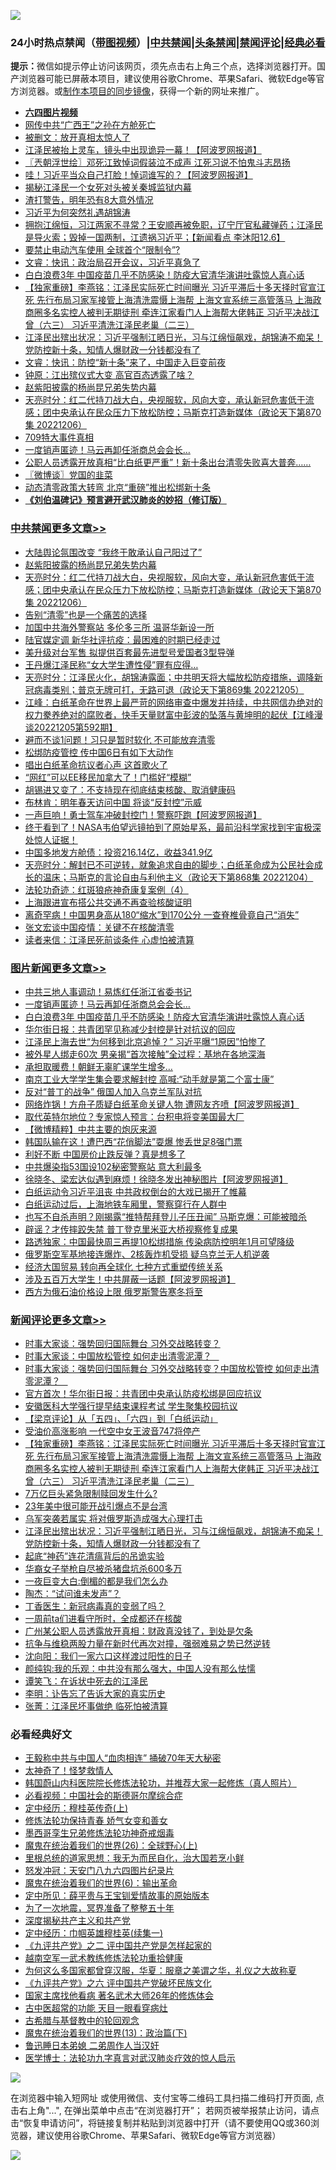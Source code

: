 ![](https://raw.githubusercontent.com/jsvpn/jsproxy/dev/64photo/fqnews-qr.jpg)

<div id="tt">
<h3>24小时热点禁闻（<a href="https://aaa.v2dns.tk/?QAjUl=BgRp5UNKRn&T5Vk=fPVH&Q59Ab=WxGE" target="_blank">带图视频</a>）|<a href="#%E4%B8%AD%E5%85%B1%E7%A6%81%E9%97%BB%E6%9B%B4%E5%A4%9A%E6%96%87%E7%AB%A0">中共禁闻</a>|<a href="#%E5%9B%BE%E7%89%87%E6%96%B0%E9%97%BB%E6%9B%B4%E5%A4%9A%E6%96%87%E7%AB%A0">头条禁闻</a>|<a href="#%E6%96%B0%E9%97%BB%E8%AF%84%E8%AE%BA%E6%9B%B4%E5%A4%9A%E6%96%87%E7%AB%A0">禁闻评论|<a href="#%E5%BF%85%E7%9C%8B%E7%BB%8F%E5%85%B8%E5%A5%BD%E6%96%87">经典必看</a></h3>
<div><b>提示：</b>微信如提示停止访问该网页，须先点击右上角三个点，选择浏览器打开。国产浏览器可能已屏蔽本项目，建议使用谷歌Chrome、苹果Safari、微软Edge等官方浏览器。或<a href="%E5%88%B6%E4%BD%9Cgit%E7%A6%81%E9%97%BB%E9%95%9C%E5%83%8F.md">制作本项目的同步镜像</a>，获得一个新的网址来推广。</div>
<ul>
<li><b><a href="http://d2.v2rss.gq/64.mp4" target="_blank">六四图片视频</a></b></li>
<li><a href="/cnnews/20221207/1820508.md">网传中共“广西王”之孙在方舱死亡</a></li>
<li><a href="/cnnews/20221207/1820645.md">被删文：放开真相太惊人了</a></li>
<li><a href="/cnnews/20221207/1820589.md">江泽民被抬上灵车，镜头中出现诡异一幕！【阿波罗网报道】</a></li>
<li><a href="/ssgc/20221207/1820443.md">〖兲朝浮世绘〗邓死江致悼词假装泣不成声 江死习说不怕鬼斗志昂扬</a></li>
<li><a href="/cnnews/20221207/1820612.md">哇！习近平当众自己打脸！悼词谁写的？【阿波罗网报道】</a></li>
<li><a href="/cnnews/20221207/1820505.md">揭秘江泽民一个女死对头被关秦城监狱内幕</a></li>
<li><a href="/cnnews/20221207/1820529.md">渣打警告，明年恐有8大意外情况</a></li>
<li><a href="/baitai/20221207/1820625.md">习近平为何突然礼遇胡锦涛</a></li>
<li><a href="/sohnews/20221207/1820585.md">拥抱江绵恒，习江两家不寻常？王安顺再被免职，辽宁厅官私藏弹药；江泽民是导火索；毁掉一国两制，江遗祸习近平；【新闻看点 李沐阳12.6】</a></li>
<li><a href="/cnnews/20221207/1820498.md">要禁止电动汽车使用 全球首个“限制令”?</a></li>
<li><a href="/sohnews/20221207/1820661.md">文睿：快讯：政治局召开会议，习近平真急了</a></li>
<li><a href="/topimagenews/20221207/1820720.md">白白浪费3年 中国疫苗几乎不防感染！防疫大官清华演讲吐露惊人真心话</a></li>
<li><a href="/comments/20221207/1820680.md">【独家重磅】李燕铭：江泽民实际死亡时间曝光 习近平滞后十多天择时官宣江死 先行布局习家军接管上海清洗震慑上海帮 上海文宣系统三高管落马 上海政商圈多名实控人被判无期徒刑 牵连江家看门人上海帮大佬韩正 习近平决战江曾（六三） 习近平清洗江泽民老巢（二三）</a></li>
<li><a href="/comments/20221207/1820629.md">江泽民出殡出状况：习近平强制江晒日光，习与江绵恒飙戏，胡锦涛不痴呆！党防控新十条，知情人爆财政一分钱都没有了</a></li>
<li><a href="/sohnews/20221207/1820693.md">文睿：快讯：防控“新十条”来了，中国走入巨变前夜</a></li>
<li><a href="/comments/20221207/1820516.md">钟原：江出殡仪式大变 高官百态透露了啥？</a></li>
<li><a href="/cbnews/20221207/1820631.md">赵紫阳披露的杨尚昆兄弟失势内幕</a></li>
<li><a href="/cbnews/20221207/1820630.md">天亮时分：红二代持刀战大白，央视服软，风向大变，承认新冠危害低于流感；团中央承认在民众压力下放松防控；马斯克打造新媒体（政论天下第870集 20221206）</a></li>
<li><a href="/renquan/20221207/1820719.md">709特大事件真相</a></li>
<li><a href="/topimagenews/20221207/1820721.md">一度销声匿迹！马云再卸任浙商总会会长…</a></li>
<li><a href="/sohnews/20221207/1820722.md">公职人员透露开放真相“比白纸更严重”！新十条出台清零失败喜大普奔……</a></li>
<li><a href="/ssgc/20221207/1820542.md">〖微博谈〗党国的韭菜</a></li>
<li><a href="/headline/20221207/1820707.md">动态清零政策大转弯 北京“重磅”推出松绑新十条</a></li>
<li><b><a href="/comments/20200207/1272816.md" target="_blank">《刘伯温碑记》预言避开武汉肺炎的妙招（修订版）</a></b></li>
</ul>
</div>

<div class="catlist">
<h3><a href="/cbnews/" target="_blank">中共禁闻</a><span><a href="/cbnews/" target="_blank" rel="nofollow">更多文章>></a></span></h3>
<ul>
<li><a href="/cbnews/20221207/1820800.md" target="_blank">大陆舆论氛围改变 “我终于敢承认自己阳过了”</a></li>
<li><a href="/cbnews/20221207/1820631.md" target="_blank">赵紫阳披露的杨尚昆兄弟失势内幕</a></li>
<li><a href="/cbnews/20221207/1820630.md" target="_blank">天亮时分：红二代持刀战大白，央视服软，风向大变，承认新冠危害低于流感；团中央承认在民众压力下放松防控；马斯克打造新媒体（政论天下第870集 20221206）</a></li>
<li><a href="/cbnews/20221207/1820492.md" target="_blank">告别“清零”也是一个痛苦的选择</a></li>
<li><a href="/cbnews/20221207/1820480.md" target="_blank">加国中共海外警察站 多伦多三所 温哥华新设一所</a></li>
<li><a href="/cbnews/20221206/1820409.md" target="_blank">陆官媒定调 新华社评抗疫：最困难的时期已经走过</a></li>
<li><a href="/cbnews/20221206/1820335.md" target="_blank">美升级对台军售 拟提供百套最先进型号爱国者3型导弹</a></li>
<li><a href="/cbnews/20221206/1820281.md" target="_blank">王丹爆江泽民称“女大学生遭性侵”罪有应得…</a></li>
<li><a href="/cbnews/20221206/1820248.md" target="_blank">天亮时分：江泽民火化，胡锦涛露面；中共明天将大幅放松防疫措施，调降新冠病毒类别；普京无牌可打，无路可退（政论天下第869集 20221205）</a></li>
<li><a href="/cbnews/20221206/1820179.md" target="_blank">江峰：白纸革命在世界上最严苛的网络审查中爆发并持续，中共网信办绝对的权力豢养绝对的腐败者，快手天量财富中彭波的坠落与黄坤明的起伏【江峰漫谈20221205第592期】</a></li>
<li><a href="/cbnews/20221206/1820102.md" target="_blank">避而不谈1问题！习只是暂时软化 不可能放弃清零</a></li>
<li><a href="/cbnews/20221206/1820101.md" target="_blank">松绑防疫管控 传中国6日有如下大动作</a></li>
<li><a href="/cbnews/20221206/1820100.md" target="_blank">唱出白纸革命抗议者心声 这首歌火了</a></li>
<li><a href="/cbnews/20221206/1820099.md" target="_blank">“网红”可以EE移民加拿大了！门槛好“模糊”</a></li>
<li><a href="/cbnews/20221206/1820032.md" target="_blank">胡锡进又变了：不支持现在彻底结束核酸、取消健康码</a></li>
<li><a href="/cbnews/20221205/1820018.md" target="_blank">布林肯：明年春天访问中国 将谈“反封控”示威</a></li>
<li><a href="/cbnews/20221205/1819972.md" target="_blank">一声巨响！勇士驾车冲破封控门！警察吓跑【阿波罗网报道】</a></li>
<li><a href="/comments/20221205/1819955.md" target="_blank">终于看到了！NASA韦伯望远镜拍到了原始星系，最前沿科学家找到宇宙极深处惊人证据！</a></li>
<li><a href="/cbnews/20221205/1819924.md" target="_blank">中国多地发方舱债：投资216.14亿，收益341.9亿</a></li>
<li><a href="/cbnews/20221205/1819832.md" target="_blank">天亮时分：解封已不可逆转，就象追求自由的脚步；白纸革命成为公民社会成长的温床；马斯克的言论自由与利他主义（政论天下第868集 20221204）</a></li>
<li><a href="/cbnews/20221205/1819660.md" target="_blank">法轮功奇迹：红斑狼疮神奇康复案例（4）</a></li>
<li><a href="/cbnews/20221205/1819736.md" target="_blank">上海跟进宣布搭公共交通不再查验核酸证明</a></li>
<li><a href="/cbnews/20221205/1819713.md" target="_blank">离奇罕病！中国男身高从180“缩水”到170公分 一查脊椎骨竟自己“消失”</a></li>
<li><a href="/cbnews/20221204/1819662.md" target="_blank">张文宏谈中国疫情：关键不在核酸清零</a></li>
<li><a href="/cbnews/20221204/1819655.md" target="_blank">读者来信：江泽民死前谈条件 心虚怕被清算</a></li>

</ul>
</div>
<div class="catlist">
<h3><a href="/topimagenews/" target="_blank">图片新闻</a><span><a href="/topimagenews/" target="_blank" rel="nofollow">更多文章>></a></span></h3>
<ul>
<li><a href="/topimagenews/20221207/1820799.md" target="_blank">中共三地人事调动！易炼红任浙江省委书记</a></li>
<li><a href="/topimagenews/20221207/1820721.md" target="_blank">一度销声匿迹！马云再卸任浙商总会会长…</a></li>
<li><a href="/topimagenews/20221207/1820720.md" target="_blank">白白浪费3年 中国疫苗几乎不防感染！防疫大官清华演讲吐露惊人真心话</a></li>
<li><a href="/topimagenews/20221206/1820407.md" target="_blank">华尔街日报：共青团罕见称减少封控是针对抗议的回应</a></li>
<li><a href="/topimagenews/20221206/1820381.md" target="_blank">江泽民上海去世“为何移到北京追悼？” 习近平曝“1原因”怕惨了</a></li>
<li><a href="/topimagenews/20221206/1820380.md" target="_blank">被外星人绑走60次 男亲揭“首次接触”全过程：基地在各地深海</a></li>
<li><a href="/topimagenews/20221206/1820316.md" target="_blank">承担取暖费！朝鲜无辜旷课学生增多…</a></li>
<li><a href="/topimagenews/20221206/1820314.md" target="_blank">南京工业大学学生集会要求解封控 高喊:“动手就是第二个富士康”</a></li>
<li><a href="/topimagenews/20221206/1820272.md" target="_blank">反对“普丁的战争” 俄国人加入乌克兰军队对抗</a></li>
<li><a href="/topimagenews/20221206/1820257.md" target="_blank">网络炸锅！方舟子质疑白纸革命关键人物 遭网友齐喷【阿波罗网报道】</a></li>
<li><a href="/topimagenews/20221206/1820251.md" target="_blank">取代英特尔地位？专家惊人预言：台积电将变美国最大厂</a></li>
<li><a href="/topimagenews/20221206/1820250.md" target="_blank">【微博精粹】中共主要的炮灰来源</a></li>
<li><a href="/topimagenews/20221206/1820249.md" target="_blank">韩国队输在这！遭巴西“花俏脚法”耍爆 惨丢世足8强门票</a></li>
<li><a href="/topimagenews/20221206/1820222.md" target="_blank">利好不断 中国房价止跌反弹？真是想多了</a></li>
<li><a href="/topimagenews/20221206/1820210.md" target="_blank">中共爆染指53国设102秘密警察站 意大利最多</a></li>
<li><a href="/topimagenews/20221206/1820156.md" target="_blank">徐晓冬、梁宏达似遇到麻烦！徐晓冬发出神秘图片【阿波罗网报道】</a></li>
<li><a href="/topimagenews/20221206/1820148.md" target="_blank">白纸运动令习近平沮丧 中共政权倒台的大戏已揭开了帷幕</a></li>
<li><a href="/topimagenews/20221206/1820140.md" target="_blank">白纸运动过后，上海地铁车厢里，警察穿行在人群中</a></li>
<li><a href="/topimagenews/20221206/1820092.md" target="_blank">也写不自杀声明？刚揭露“推特帮拜登儿子压丑闻” 马斯克爆：可能被暗杀</a></li>
<li><a href="/topimagenews/20221206/1820053.md" target="_blank">辟谣？才传摔跤失禁 普丁登克里米亚大桥视察修复成果</a></li>
<li><a href="/topimagenews/20221206/1820043.md" target="_blank">路透独家：中国最快周三再提10松绑措施 传染病防控明年1月可望降级</a></li>
<li><a href="/topimagenews/20221206/1820042.md" target="_blank">俄罗斯空军基地接连爆炸、2核轰炸机受损 疑乌克兰无人机逆袭</a></li>
<li><a href="/topimagenews/20221206/1820031.md" target="_blank">经济大国贸易 转向再全球化 七种方式重塑传统关系</a></li>
<li><a href="/topimagenews/20221205/1819987.md" target="_blank">涉及五百万大学生！中共屏蔽一话题【阿波罗网报道】</a></li>
<li><a href="/topimagenews/20221205/1819930.md" target="_blank">西方为俄石油价格设上限 俄罗斯警告寒冬将至</a></li>

</ul>
</div>
<div class="catlist">
<h3><a href="/comments/" target="_blank">新闻评论</a><span><a href="/comments/" target="_blank" rel="nofollow">更多文章>></a></span></h3>
<ul>
<li><a href="/comments/20221207/1820814.md" target="_blank">时事大家谈：强势回归国际舞台 习外交战略转变？</a></li>
<li><a href="/comments/20221207/1820813.md" target="_blank">时事大家谈：中国放松管控 如何走出清零泥潭？&#160; &#160;</a></li>
<li><a href="/comments/20221207/1820798.md" target="_blank">时事大家谈：强势回归国际舞台 习外交战略转变？中国放松管控 如何走出清零泥潭？&#160; &#160;</a></li>
<li><a href="/comments/20221207/1820763.md" target="_blank">官方首次！华尔街日报：共青团中央承认防疫松绑是回应抗议</a></li>
<li><a href="/comments/20221207/1820762.md" target="_blank">安徽医科大学强行提早结束课程考试 学生聚集校园抗议</a></li>
<li><a href="/comments/20221207/1820757.md" target="_blank">【梁京评论】从「五四」、「六四」到「白纸运动」</a></li>
<li><a href="/comments/20221207/1820732.md" target="_blank">受油价高涨影响 一代空中女王波音747将停产</a></li>
<li><a href="/comments/20221207/1820680.md" target="_blank">【独家重磅】李燕铭：江泽民实际死亡时间曝光 习近平滞后十多天择时官宣江死 先行布局习家军接管上海清洗震慑上海帮 上海文宣系统三高管落马 上海政商圈多名实控人被判无期徒刑 牵连江家看门人上海帮大佬韩正 习近平决战江曾（六三） 习近平清洗江泽民老巢（二三）</a></li>
<li><a href="/comments/20221207/1820636.md" target="_blank">7万亿巨头紧急限制赎回发生什么?</a></li>
<li><a href="/comments/20221207/1820634.md" target="_blank">23年美中很可能开战引爆点不是台湾</a></li>
<li><a href="/comments/20221207/1820633.md" target="_blank">乌军突袭若属实 将对俄罗斯造成强大心理打击</a></li>
<li><a href="/comments/20221207/1820629.md" target="_blank">江泽民出殡出状况：习近平强制江晒日光，习与江绵恒飙戏，胡锦涛不痴呆！党防控新十条，知情人爆财政一分钱都没有了</a></li>
<li><a href="/comments/20221207/1820607.md" target="_blank">起底“神药”连花清瘟背后的吊诡实验</a></li>
<li><a href="/comments/20221207/1820605.md" target="_blank">华裔女子举枪自尽被杀猪盘坑杀600多万</a></li>
<li><a href="/comments/20221207/1820604.md" target="_blank">一夜巨变大白:倒楣的都是我们怎么办</a></li>
<li><a href="/comments/20221207/1820588.md" target="_blank">陶杰：“试问谁未发声”？</a></li>
<li><a href="/comments/20221207/1820587.md" target="_blank">丁香医生：新冠病毒真的变弱了吗？</a></li>
<li><a href="/comments/20221207/1820586.md" target="_blank">一周前ta们进看守所时，全成都还在核酸</a></li>
<li><a href="/comments/20221207/1820568.md" target="_blank">广州某公职人员透露放开真相：财政真没钱了，到处是欠条</a></li>
<li><a href="/comments/20221207/1820567.md" target="_blank">抗争与维稳两股力量在新时代再次对撞，强弱难易之势已然逆转</a></li>
<li><a href="/comments/20221207/1820557.md" target="_blank">沈向阳：我们一家六口这样渡过阳性的日子</a></li>
<li><a href="/comments/20221207/1820556.md" target="_blank">颜纯钩:我的乐观：中共没有那么强大，中国人没有那么怯懦</a></li>
<li><a href="/comments/20221207/1820527.md" target="_blank">谭笑飞：在诉状中死去的江泽民</a></li>
<li><a href="/comments/20221207/1820518.md" target="_blank">李明：讣告忘了告诉大家的真实历史</a></li>
<li><a href="/comments/20221207/1820517.md" target="_blank">张菁：江泽民坏事做绝 临死怕被清算</a></li>

</ul>
</div>

<div class="catlist">
<h3>必看经典好文</h3>
<ul>
<li><a href="/cbnews/20200730/1371580.md" target="_blank">王毅称中共与中国人“血肉相连” 捅破70年天大秘密</a></li>
<li><a href="/ccpdope/20200907/1392129.md" target="_blank">太神奇了！怪梦救情人</a></li>
<li><a href="/comments/20211216/1666206.md" target="_blank">韩国蔚山内科医院院长修炼法轮功，并推荐大家一起修炼（真人照片）</a></li>
<li><a href="/comments/20200806/1375443.md" target="_blank">必看视频：中国社会的斯德哥尔摩综合症</a></li>
<li><a href="/tculture/xiulian/20151104/467495.md" target="_blank">定中经历：穆桂英传奇(上)</a></li>
<li><a href="/cbnews/20210720/1590052.md" target="_blank">修炼法轮功保持青春 娇气女变和善女</a></li>
<li><a href="/topimagenews/20210214/1487270.md" target="_blank">墨西哥孪生兄弟修炼法轮功神奇戒烟毒</a></li>
<li><a href="/comments/20181210/1044798.md" target="_blank">魔鬼在统治着我们的世界(26)：全球野心(上)</a></li>
<li><a href="/tculture/20171201/863884.md" target="_blank">里根总统的道家思想：我无为而民自化，治大国若烹小鲜</a></li>
<li><a href="/comments/20200604/783200.md" target="_blank">怒发冲冠：天安门八九六四图片纪录片</a></li>
<li><a href="/topimagenews/20180524/947358.md" target="_blank">魔鬼在统治着我们的世界(6)：输出革命</a></li>
<li><a href="/comments/20200616/1345658.md" target="_blank">定中所见：薛平贵与王宝钏爱情故事的原始版本</a></li>
<li><a href="/cbnews/20200309/948043.md" target="_blank">为了一次地震，冥界准备了整整五十年</a></li>
<li><a href="/cbnews/20210731/1597512.md" target="_blank">深度揭秘共产主义和共产党</a></li>
<li><a href="/tculture/20161028/606931.md" target="_blank">定中经历：巾帼英雄穆桂英(续集一)</a></li>
<li><a href="/bookonline/20131116/201055.md" target="_blank">《九评共产党》之二 评中国共产党是怎样起家的</a></li>
<li><a href="/comments/20190807/1170993.md" target="_blank">越南空军一武术教练修炼法轮功重拾健康</a></li>
<li><a href="/comments/20220726/1762946.md" target="_blank">为何这么多国家都曾穿汉服，华夏：服章之美谓之华，礼仪之大故称夏</a></li>
<li><a href="/bookonline/20131116/201050.md" target="_blank">《九评共产党》之六 评中国共产党破坏民族文化</a></li>
<li><a href="/cbnews/20220514/1732764.md" target="_blank">国家主席找他看病 著名武术大师26年的修炼体会</a></li>
<li><a href="/lifebaike/20170523/762432.md" target="_blank">古中医超常的功能 天目一眼看穿病灶</a></li>
<li><a href="/comments/20220503/1727847.md" target="_blank">古希腊与基督教中的轮回观念</a></li>
<li><a href="/topimagenews/20180602/951960.md" target="_blank">魔鬼在统治着我们的世界(13)：政治篇(下)</a></li>
<li><a href="/comments/20220408/1716379.md" target="_blank">鲁迅睡日本弟媳 二弟周作人当汉奸</a></li>
<li><a href="/comments/20200820/1382989.md" target="_blank">医学博士：法轮功九字真言对武汉肺炎疗效的惊人启示</a></li>

</ul>
</div>

![](https://raw.githubusercontent.com/jsvpn/jsproxy/dev/64photo/fqnews-qr.jpg)

在浏览器中输入短网址 或使用微信、支付宝等二维码工具扫描二维码打开页面, 点击右上角"...", 在弹出菜单中点击“在浏览器打开”； 若网页被举报禁止访问，请点击“恢复申请访问”，将链接复制并粘贴到浏览器中打开（请不要使用QQ或360浏览器，建议使用谷歌Chrome、苹果Safari、微软Edge等官方浏览器）

![](https://raw.githubusercontent.com/jsvpn/jsproxy/dev/64photo/wx.jpg)